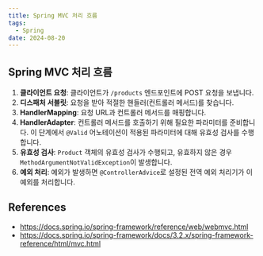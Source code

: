 ```yaml
---
title: Spring MVC 처리 흐름
tags:
  - Spring
date: 2024-08-20
---
```

## Spring MVC 처리 흐름

1. **클라이언트 요청**: 클라이언트가 `/products` 엔드포인트에 POST 요청을 보냅니다.
2. **디스패처 서블릿**: 요청을 받아 적절한 핸들러(컨트롤러 메서드)를 찾습니다.
3. **HandlerMapping**: 요청 URL과 컨트롤러 메서드를 매핑합니다.
4. **HandlerAdapter**: 컨트롤러 메서드를 호출하기 위해 필요한 파라미터를 준비합니다. 이 단계에서 `@Valid` 어노테이션이 적용된 파라미터에 대해 유효성 검사를 수행합니다.
5. **유효성 검사**: `Product` 객체의 유효성 검사가 수행되고, 유효하지 않은 경우 `MethodArgumentNotValidException`이 발생합니다.
6. **예외 처리**: 예외가 발생하면 `@ControllerAdvice`로 설정된 전역 예외 처리기가 이 예외를 처리합니다.

## References
- https://docs.spring.io/spring-framework/reference/web/webmvc.html
- https://docs.spring.io/spring-framework/docs/3.2.x/spring-framework-reference/html/mvc.html